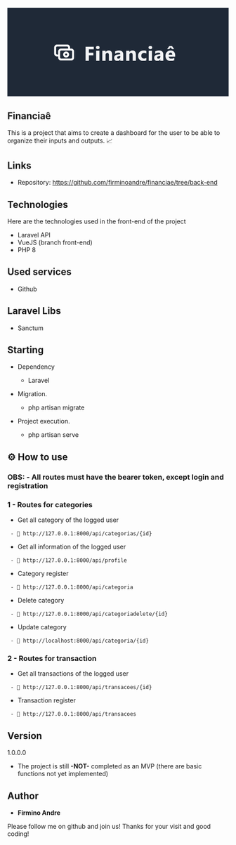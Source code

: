 ![Logo of the project](https://github.com/firminoandre/financiae/blob/front-end/public/readme/logobanner.png)


## Financiaê
This is a project that aims to create a dashboard for the user to be able to organize their inputs and outputs. 📈

## Links
  - Repository: https://github.com/firminoandre/financiae/tree/back-end

## Technologies 

Here are the technologies used in the front-end of the project

* Laravel API 
* VueJS (branch front-end)
* PHP 8

## Used services

* Github

## Laravel Libs

* Sanctum


## Starting

* Dependency
  - Laravel 

* Migration.
  - php artisan migrate
  
* Project execution.
  - php artisan serve
  
 

## ⚙️ How to use

### OBS: - All routes must have the bearer token, except login and registration

### 1 - Routes for categories

 - Get all category of the logged user

```
 - 📌 http://127.0.0.1:8000/api/categorias/{id}
``` 

 - Get all information of the logged user

```
 - 📌 http://127.0.0.1:8000/api/profile
```

 - Category register

```
 - 📌 http://127.0.0.1:8000/api/categoria
```

 - Delete category 

```
 - 📌 http://127.0.0.1:8000/api/categoriadelete/{id}
```

 - Update category 

```
 - 📌 http://localhost:8000/api/categoria/{id}
```

### 2 - Routes for transaction

 - Get all transactions of the logged user

```
 - 📌 http://127.0.0.1:8000/api/transacoes/{id}
```


 - Transaction register

```
 - 📌 http://127.0.0.1:8000/api/transacoes
```


  ## Version

  1.0.0.0
  - The project is still **-NOT-** completed as an MVP (there are basic functions not yet implemented)


  ## Author

  * **Firmino Andre** 

  Please follow me on github and join us!
  Thanks for your visit and good coding!